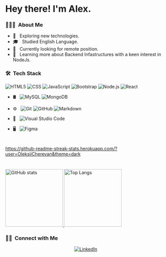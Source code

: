 <h1> Hey there! I'm Alex.</h1>

<h3> 👨🏻‍💻 &nbsp;About Me </h3>

- 🤔 &nbsp; Exploring new technologies.
- 🎓 &nbsp; Studied English Language.
- 💼 &nbsp; Currently looking for remote position.
- 🌱 &nbsp; Learning more about Backend Infastructures with a keen interest in NodeJs.


<h3> 🛠 &nbsp;Tech Stack</h3>


  ![HTML5](https://img.shields.io/badge/-HTML5-333333?style=flat&logo=HTML5)
  ![CSS](https://img.shields.io/badge/-CSS-333333?style=flat&logo=CSS3&logoColor=1572B6)
  ![JavaScript](https://img.shields.io/badge/-JavaScript-333333?style=flat&logo=javascript)
  ![Bootstrap](https://img.shields.io/badge/-Bootstrap-333333?style=flat&logo=bootstrap&logoColor=563D7C)
  ![Node.js](https://img.shields.io/badge/-Node.js-333333?style=flat&logo=node.js)
  ![React](https://img.shields.io/badge/-React-333333?style=flat&logo=react)
- 🛢 &nbsp;
  ![MySQL](https://img.shields.io/badge/-MySQL-333333?style=flat&logo=mysql)
  ![MongoDB](https://img.shields.io/badge/-MongoDB-333333?style=flat&logo=mongodb)
- ⚙️ &nbsp;
  ![Git](https://img.shields.io/badge/-Git-333333?style=flat&logo=git)
  ![GitHub](https://img.shields.io/badge/-GitHub-333333?style=flat&logo=github)
  ![Markdown](https://img.shields.io/badge/-Markdown-333333?style=flat&logo=markdown)
- 🔧 &nbsp;
  ![Visual Studio Code](https://img.shields.io/badge/-Visual%20Studio%20Code-333333?style=flat&logo=visual-studio-code&logoColor=007ACC)
  
- 🖥 &nbsp;
   ![Figma](https://img.shields.io/badge/-Figma-333333?style=flat&logo=figma)
  <br/>
#
https://github-readme-streak-stats.herokuapp.com/?user=OleksiiCherevan&theme=dark
#
<a href="https://github.com/OleksiiCherevan">
  <img height="180em" src="https://github-readme-stats.vercel.app/api?username=OleksiiCherevan&show_icons=true" alt="GitHub stats"/>
  <img height="180em" src="https://github-readme-stats.vercel.app/api/top-langs/?username=OleksiiCherevan&layout=compact&langs_count=3&show_icons=true" alt="Top Langs"/>
</a>

<br/>

<h3> 🤝🏻 &nbsp;Connect with Me </h3>

<p align="center">

  <a href="https://www.linkedin.com/in/oleksii-cherevan-166560238/">
    <img alt="LinkedIn" src="https://img.shields.io/static/v1?logo=linkedin&label=linkedIn&message=Oleksii&color=007ec6">
  </a>

</p>

<!---
LoLMaGExE/LoLMaGExE is a ✨ special ✨ repository because its `README.md` (this file) appears on your GitHub profile.
You can click the Preview link to take a look at your changes.
--->
